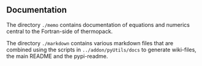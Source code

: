 ## Documentation

The directory `./memo` contains documentation of equations and numerics central to the Fortran-side of thermopack.

The directory `./markdown` contains various markdown files that are combined using the scripts in `../addon/pyUtils/docs` to generate wiki-files, the main README and the pypi-readme.